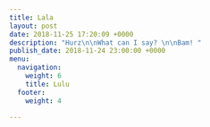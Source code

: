```yaml
---
title: Lala
layout: post
date: 2018-11-25 17:20:09 +0000
description: "Hurz\n\nWhat can I say? \n\nBam! "
publish_date: 2018-11-24 23:00:00 +0000
menu:
  navigation:
    weight: 6
    title: Lulu
  footer:
    weight: 4

---
```


